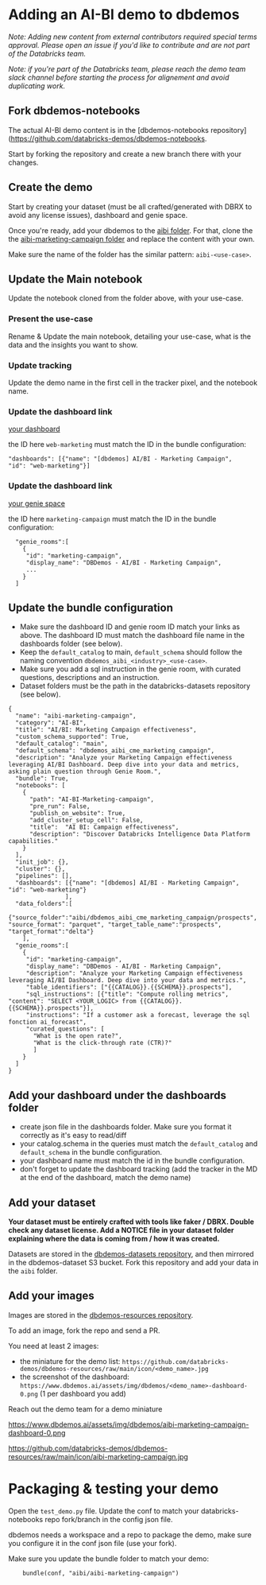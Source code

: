 # Adding an AI-BI demo to dbdemos

*Note: Adding new content from external contributors required special terms approval. Please open an issue if you'd like to contribute and are not part of the Databricks team.*

*Note: if you're part of the Databricks team, please reach the demo team slack channel before starting the process for alignement and avoid duplicating work.*

## Fork dbdemos-notebooks
The actual AI-BI demo content is in the [dbdemos-notebooks repository](https://github.com/databricks-demos/dbdemos-notebooks.

Start by forking the repository and create a new branch there with your changes.

## Create the demo

Start by creating your dataset (must be all crafted/generated with DBRX to avoid any license issues), dashboard and genie space.

Once you're ready, add your dbdemos to the [aibi folder](https://github.com/databricks-demos/dbdemos-notebooks/tree/main/aibi).
For that, clone the the [aibi-marketing-campaign folder](https://github.com/databricks-demos/dbdemos-notebooks/tree/main/aibi/aibi-marketing-campaign) and replace the content with your own. 

Make sure the name of the folder has the similar pattern: `aibi-<use-case>`.

## Update the Main notebook
Update the notebook cloned from the folder above, with your use-case.
### Present the use-case
Rename & Update the main notebook, detailing your use-case, what is the data and the insights you want to show.

### Update tracking
Update the demo name in the first cell in the tracker pixel, and the notebook name.

### Update the dashboard link

<a dbdemos-dashboard-id="web-marketing" href='/sql/dashboardsv3/02ef00cc36721f9e1f2028ee75723cc1' target="_blank">your dashboard</a>

the ID here `web-marketing` must match the ID in the bundle configuration:

```
"dashboards": [{"name": "[dbdemos] AI/BI - Marketing Campaign",       "id": "web-marketing"}]
```


### Update the dashboard link

<a dbdemos-genie-id="marketing-campaign" href='/genie/rooms/01ef775474091f7ba11a8a9d2075eb58' target="_blank">your genie space</a>

the ID here `marketing-campaign` must match the ID in the bundle configuration:

```
  "genie_rooms":[
    {
     "id": "marketing-campaign",
     "display_name": "DBDemos - AI/BI - Marketing Campaign",   
     ...
    }
  ]
```


## Update the bundle configuration

- Make sure the dashboard ID and genie room ID match your links as above. The dashboard ID must match the dashboard file name in the dashboards folder (see below).
- Keep the `default_catalog` to main, `default_schema` should follow the naming convention `dbdemos_aibi_<industry>_<use-case>`.
- Make sure you add a sql instruction in the genie room, with curated questions, descriptions and an instruction.
- Dataset folders must be the path in the databricks-datasets repository (see below).

```
{
  "name": "aibi-marketing-campaign",
  "category": "AI-BI",
  "title": "AI/BI: Marketing Campaign effectiveness",
  "custom_schema_supported": True,
  "default_catalog": "main",
  "default_schema": "dbdemos_aibi_cme_marketing_campaign",
  "description": "Analyze your Marketing Campaign effectiveness leveraging AI/BI Dashboard. Deep dive into your data and metrics, asking plain question through Genie Room.",
  "bundle": True,
  "notebooks": [
    {
      "path": "AI-BI-Marketing-campaign", 
      "pre_run": False, 
      "publish_on_website": True, 
      "add_cluster_setup_cell": False,
      "title":  "AI BI: Campaign effectiveness", 
      "description": "Discover Databricks Intelligence Data Platform capabilities."
    }
  ],
  "init_job": {},
  "cluster": {}, 
  "pipelines": [],
  "dashboards": [{"name": "[dbdemos] AI/BI - Marketing Campaign",       "id": "web-marketing"}
                ],
  "data_folders":[
    {"source_folder":"aibi/dbdemos_aibi_cme_marketing_campaign/prospects",              "source_format": "parquet", "target_table_name":"prospects",              "target_format":"delta"}  
    ],
  "genie_rooms":[
    {
     "id": "marketing-campaign",
     "display_name": "DBDemos - AI/BI - Marketing Campaign",     
     "description": "Analyze your Marketing Campaign effectiveness leveraging AI/BI Dashboard. Deep dive into your data and metrics.",
     "table_identifiers": ["{{CATALOG}}.{{SCHEMA}}.prospects"],
     "sql_instructions": [{"title": "Compute rolling metrics", "content": "SELECT <YOUR_LOGIC> from {{CATALOG}}.{{SCHEMA}}.prospects"}],
     "instructions": "If a customer ask a forecast, leverage the sql fonction ai_forecast",
     "curated_questions": [
       "What is the open rate?", 
       "What is the click-through rate (CTR)?"
       ]
    }
  ]
}
```

## Add your dashboard under the dashboards folder

- create json file in the dashboards folder. Make sure you format it correctly as it's easy to read/diff
- your catalog.schema in the queries must match the `default_catalog` and `default_schema` in the bundle configuration.
- your dashboard name must match the id in the bundle configuration.
- don't forget to update the dashboard tracking (add the tracker in the MD at the end of the dashboard, match the demo name)


## Add your dataset

**Your dataset must be entirely crafted with tools like faker / DBRX. Double check any dataset license. Add a NOTICE file in your dataset folder explaining where the data is coming from / how it was created.**

Datasets are stored in the [dbdemos-datasets repository](https://github.com/databricks-demos/dbdemos-datasets), and then mirrored in the dbdemos-dataset S3 bucket. Fork this repository and add your data in the `aibi` folder.


## Add your images

Images are stored in the [dbdemos-resources repository](https://github.com/databricks-demos/dbdemos-resources). 

To add an image, fork the repo and send a PR.

You need at least 2 images:
- the miniature for the demo list: `https://github.com/databricks-demos/dbdemos-resources/raw/main/icon/<demo_name>.jpg`
- the screenshot of the dashboard: `https://www.dbdemos.ai/assets/img/dbdemos/<demo_name>-dashboard-0.png` (1 per dashboard you add)

Reach out the demo team for a demo miniature


https://www.dbdemos.ai/assets/img/dbdemos/aibi-marketing-campaign-dashboard-0.png

https://github.com/databricks-demos/dbdemos-resources/raw/main/icon/aibi-marketing-campaign.jpg



# Packaging & testing your demo

Open the `test_demo.py` file. Update the conf to match your databricks-notebooks repo fork/branch in the config json file.

dbdemos needs a workspace and a repo to package the demo, make sure you configure it in the conf json file (use your fork).

Make sure you update the bundle folder to match your demo:

```
    bundle(conf, "aibi/aibi-marketing-campaign")
```

